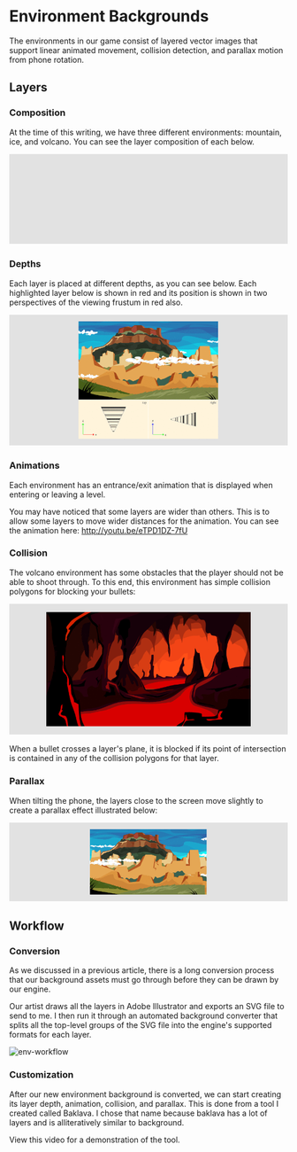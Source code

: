 # Environment Backgrounds

The environments in our game consist of layered vector images that support
linear animated movement, collision detection, and parallax motion from phone
rotation.

## Layers

### Composition

At the time of this writing, we have three different environments: mountain,
ice, and volcano.  You can see the layer composition of each below.

![env-types](img/env-types.gif)

### Depths

Each layer is placed at different depths, as you can see below.  Each
highlighted layer below is shown in red and its position is shown in two
perspectives of the viewing frustum in red also.

![env-depth.gif](img/env-depth.gif)

### Animations

Each environment has an entrance/exit animation that is displayed when entering
or leaving a level.

You may have noticed that some layers are wider than others.  This is to allow
some layers to move wider distances for the animation.  You can see the
animation here: <http://youtu.be/eTPD1DZ-7fU>

### Collision

The volcano environment has some obstacles that the player should not be able
to shoot through.  To this end, this environment has simple collision polygons
for blocking your bullets:

![env-collision](img/env-collision.gif)

When a bullet crosses a layer's plane, it is blocked if its point of
intersection is contained in any of the collision polygons for that layer.

### Parallax

When tilting the phone, the layers close to the screen move slightly to create
a parallax effect illustrated below:

![env-parallax](img/env-parallax.gif)

## Workflow

### Conversion

As we discussed in a previous article, there is a long conversion process that
our background assets must go through before they can be drawn by our engine.

Our artist draws all the layers in Adobe Illustrator and exports an SVG file to
send to me.  I then run it through an automated background converter that
splits all the top-level groups of the SVG file into the engine's supported
formats for each layer.

![env-workflow](img/env-workflow.png)

### Customization

After our new environment background is converted, we can start creating its
layer depth, animation, collision, and parallax.  This is done from a tool I
created called Baklava.  I chose that name because baklava has a lot of layers
and is alliteratively similar to background.

View this video for a demonstration of the tool.
